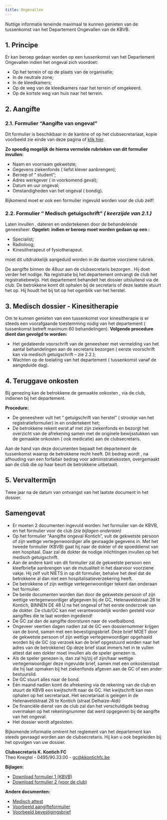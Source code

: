 ```yaml
---
title: Ongevallen
---
```

<p>Nuttige informatie teneinde maximaal te kunnen genieten van de tussenkomst van het Departement Ongevallen van de KBVB.</p>
<h2>1. Principe</h2>
<p>Er kan beroep gedaan worden op een tussenkomst van het Departement Ongevallen indien het ongeval zich voordoet:</p>
<ul>
    <li>Op het terrein of op de plaats van de organisatie;</li>
    <li>In de neutrale zone;</li>
    <li>In de kleedkamers;</li>
    <li>Op de weg van de kleedkamers naar het terrein of omgekeerd.</li>
    <li>Op de kortste weg van huis naar het terrein.</li>
</ul>
<h2>2. Aangifte</h2>
<h3>2.1. Formulier “Aangifte van ongeval”</h3>
<p>Dit formulier is beschikbaar in de kantine of op het clubsecretariaat, kopie voorbeeld zie einde van deze pagina of <a href="#aangifte-formulier" title="Voorbeeld aangifte formulier">klik hier</a>.</p>
<p><strong>Zo spoedig mogelijk de hierna vermelde rubrieken van dit formulier invullen:</strong></p>
<ul>
    <li>Naam en voornaam gekwetste;</li>
    <li>Gegevens ziekenfonds ( liefst klever aanbrengen);</li>
    <li>Beroep of “ student”;</li>
    <li>Adres werkgever ( in voorkomend geval);</li>
    <li>Datum en uur ongeval;</li>
    <li>Omstandigheden van het ongeval ( bondig).</li>
</ul>

<p>Bijkomend moet er ook een formulier ingevuld worden voor de club zelf!</p>
<h3>2.2. Formulier “ Medisch getuigschrift” <i>( keerzijde van 2.1.)</i></h3>
<p>Laten invullen , dateren en ondertekenen door de behandelende geneesheer. <strong>Opgelet: indien er beroep moet worden gedaan op een :</strong></p>
<ul>
    <li>Specialist;</li>
    <li>Radioloog;</li>
    <li>Kinesitherapeut of fysiotherapeut.</li>
</ul>
<p>moet dit uitdrukkelijk aangeduid worden in de daartoe voorziene rubriek.</p>
<p>De aangifte binnen de 48uur aan de clubsecretaris bezorgen . Hij doet verder het nodige. Na registratie bij het departement ontvangt de club het registratiebewijs. Het departement behandelt het dossier uitsluitend via de club. De betrokkene komt dit ophalen bij de secretaris of deze laatste stuurt het op. Hij houdt het bij tot op het ogenblik van het herstel.</p>
<p>
</p>
<h2>3. Medisch dossier  -  Kinesitherapie</h2>
<p>Om te kunnen genieten van een tussenkomst voor kinesitherapie is er steeds een voorafgaande toestemming nodig van het departement ( tussenkomst betreft maximum 60 behandelingen). <strong>Volgende procedure dient dan gevolgd te worden:</strong></p>
<ul>
    <li>Het gedateerde voorschrift van de geneesheer met vermelding van het aantal behandelingen aan de secretaris bezorgen ( eerste voorschrift kan via medisch getuigschrift – zie 2.2.);</li>
    <li>Wachten op de toelating van het departement ( tussenkomst vanaf de aangeduide dag).</li>
</ul>
<h2>4. Teruggave onkosten</h2>
<p>Bij genezing kan de betrokkene de gemaakte onkosten , via de club, indienen bij het departement.</p>
<p><strong>Procedure:</strong></p>
<ul>
    <li>De geneesheer vult het “ getuigschrift van herstel” ( strookje van het registratieformulier) in en ondertekent het;</li>
    <li>De betrokkene rekent eerst af met zijn ziekenfonds en bezorgt het overzicht van de afrekening samen met de originele bewijsstukken van de gemaakte onkosten ( ook medicatie) aan de clubsecretaris.</li>
</ul>
<p>Aan de hand van deze documenten bepaalt het departement de tussenkomst waarop de betrokkene recht heeft. Dit bedrag wordt , na afhouding van een forfaitair bedrag voor administratiekosten, overgemaakt aan de club die op haar beurt de betrokkene uitbetaalt.</p>
<h2>5. Vervaltermijn</h2>
<p>Twee jaar na de datum van ontvangst van het laatste document in het dossier.</p>
<h2>Samengevat</h2>
<ul>
    <li>Er moeten 2 documenten ingevuld worden: het formulier van de KBVB, en het formulier voor de club <i>(zie bijlagen onderaan)</i></li>
    <li>Op het formulier “Aangifte ongeval Kontich”, vult de gekwetste persoon of zijn wettige vertegenwoordiger alle gevraagde gegevens in. Met het tweede formulier (KBVB) gaat hij naar de dokter of de spoeddienst van een hospitaal. Daar zal de dokter de nodige inlichtingen invullen op het medisch getuigschrift.</li>
    <li>Aan de andere kant van dit formulier zal de gekwetste persoon een kleefbriefje aanbrengen van de mutualiteit in het daarvoor voorziene vakje. Hij zelf vult NIETS in op dit formulier, behalve het deel dat de betrokkene al dan niet een hospitalisatieverzekering heeft.</li>
    <li>De betrokkene of zijn wettige vertegenwoordiger tekent dan onderaan het formulier.</li>
    <li>De beide documenten worden dan door de gekwetste persoon of zijn wettige vertegenwoordiger afgegeven bij de GC, Helenaveldstraat 26 te Kontich, BINNEN DE 48 U na het ongeval of het eerste onderzoek van de dokter. De club/GC kan niet verantwoordelijk worden gesteld voor aangiftes die te laat worden ingediend!</li>
    <li>De GC zal dan de aangifte doorsturen naar de voetbalbond.</li>
    <li>Ongeveer veertien dagen nadien zal de GC een dossiernummer krijgen van de bond, samen met een bevestigingsbrief. Deze brief MOET door de gekwetste persoon of zijn wettige vertegenwoordiger opgehaald worden bij de GC (op verzoek kan de brief opgestuurd worden naar het adres van de betrokkene) Op deze brief staat immers het in te vullen attest dat een dokter moet invullen als de speler genezen is.</li>
    <li>Als de speler genezen is, dan zal hij/zij of zijn/haar wettige vertegenwoordiger deze ingevulde brief, samen met een onkostenstaat die hij laat opmaken bij het ziekenfonds afgeven aan de GC of een ander bestuurslid.</li>
    <li>De GC stuurt alles naar de bond.</li>
    <li>Eén maand nadien komt de afrekening via de rekening van de club en stuurt de KBVB een kwijtschrift naar de GC. Het kwijtschrift kan men ophalen op het secretariaat. Het secretariaat is gelegen in de Helenaveldstraat 26 te Kontich (straat Delhaize-Aldi)</li>
    <li>De financiële dienst van de club zal dan het verschuldigde bedrag overmaken op het rekeningnummer dat werd opgegeven bij de aangifte van het ongeval.</li>
    <li>Het dossier wordt afgesloten.</li>
</ul>
<p>Bijkomende informatie omtrent het reglement van het departement kan steeds gevraagd worden aan de clubsecretaris. Hij kan u ook begeleiden bij het opvolgen van uw dossier.</p>
<p><strong>Clubsecretaris K. Kontich FC</strong>
    <br> Theo Knegtel - 0495/90.33.00 - <a href="mailto:gc@kkontichfc.be" title="Mail clubsecretaris K. Kontich FC">gc@kkontichfc.be</a>
</p>
<div id="aangifte-formulier">
    <p><strong>Bijlagen:</strong></p>
    <ul>
        <li>
            <a href="https://res.cloudinary.com/kkontichfc/image/upload/v1561490099/downloads/aangifte-ongeval_u3lniz.pdf" title="Klik hier om het aangifteformulier van de KBVB te downloaden">Download formulier 1 (KBVB)</a>
        </li>
        <li>
            <a href="https://res.cloudinary.com/kkontichfc/image/upload/v1561491537/downloads/ongeval-formulier-kontich_ij9fft.pdf" title="Klik hier om het aangifteformulier voor de club te downloaden">Download formulier 2 (voor de club)</a>
        </li>
    </ul>
    <p><strong>Andere documenten:</strong></p>
    <ul>
        <li><a title="Medisch attest" href="https://res.cloudinary.com/kkontichfc/image/upload/v1564682143/nieuws/ongevallen/medisch_attest_vmwwcl.pdf">Medisch attest</a></li>
        <li><a title="Voorbeeld aangifteformulier" href="https://res.cloudinary.com/kkontichfc/image/upload/v1564682143/nieuws/ongevallen/Voorbeeld_aangifteformulier_bond_ithcyx.pdf">Voorbeeld aangifteformulier</a></li>
        <li><a title="Voorbeeld bevestigingsbrief" href="https://res.cloudinary.com/kkontichfc/image/upload/v1564682145/nieuws/ongevallen/voorbeeld_bevestigingsbrief_wdvidu.pdf">Voorbeeld bevestigingsbrief</a></li>
    </ul>
</div>